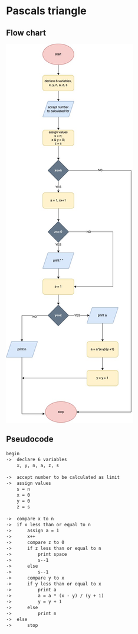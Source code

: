 # Pascals triangle 

## Flow chart
![image info](./triangle.jpg)

## Pseudocode
```
begin
->	declare 6 variables
	x, y, n, a, z, s

->	accept number to be calculated as limit
->	assign values
	s = n
	x = 0
	y = 0
	z = s

-> 	compare x to n
->	if x less than or equal to n
-> 		assign a = 1
->		x++
-> 		compare z to 0
->		if z less than or equal to n
->			print space
->			s--1
-> 		else
->			s--1
-> 		compare y to x
-> 		if y less than or equal to x
->			print a
->			a = a * (x - y) / (y + 1)
->			y = y + 1
->		else
->			print n
->	else
->		stop
```	

